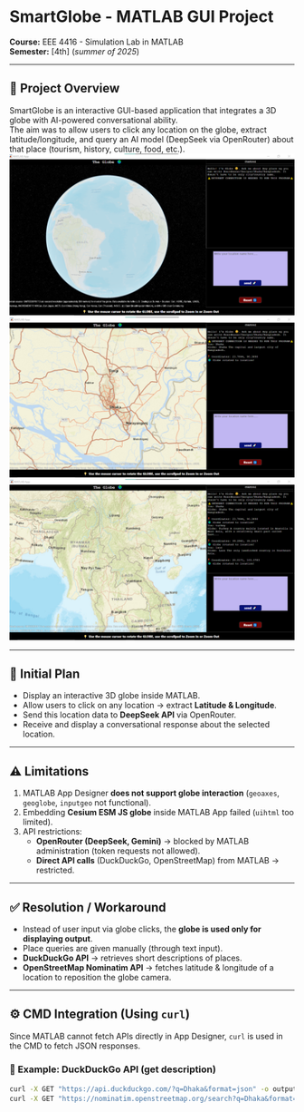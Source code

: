 # SmartGlobe - MATLAB GUI Project
**Course:** EEE 4416 - Simulation Lab in MATLAB  
**Semester:** [4th] (*summer of 2025*)

---

## 📌 Project Overview
SmartGlobe is an interactive GUI-based application that integrates a 3D globe with AI-powered conversational ability.  
The aim was to allow users to click any location on the globe, extract latitude/longitude, and query an AI model (DeepSeek via OpenRouter) about that place (tourism, history, culture, food, etc.).
![ss](CesiumTest/ss1.png)
![ss](CesiumTest/ss2.png)
![ss](CesiumTest/ss3.png)

---

## 🎯 Initial Plan
- Display an interactive 3D globe inside MATLAB.
- Allow users to click on any location → extract **Latitude & Longitude**.
- Send this location data to **DeepSeek API** via OpenRouter.
- Receive and display a conversational response about the selected location.

---

## ⚠️ Limitations
1. MATLAB App Designer **does not support globe interaction** (`geoaxes`, `geoglobe`, `inputgeo` not functional).
2. Embedding **Cesium ESM JS globe** inside MATLAB App failed (`uihtml` too limited).
3. API restrictions:
   - **OpenRouter (DeepSeek, Gemini)** → blocked by MATLAB administration (token requests not allowed).
   - **Direct API calls** (DuckDuckGo, OpenStreetMap) from MATLAB → restricted.

---

## ✅ Resolution / Workaround
- Instead of user input via globe clicks, the **globe is used only for displaying output**.
- Place queries are given manually (through text input).
- **DuckDuckGo API** → retrieves short descriptions of places.
- **OpenStreetMap Nominatim API** → fetches latitude & longitude of a location to reposition the globe camera.

---

## ⚙️ CMD Integration (Using `curl`)
Since MATLAB cannot fetch APIs directly in App Designer, `curl` is used in the CMD to fetch JSON responses.

### 🔹 Example: DuckDuckGo API (get description)
```bash
curl -X GET "https://api.duckduckgo.com/?q=Dhaka&format=json" -o output.json
curl -X GET "https://nominatim.openstreetmap.org/search?q=Dhaka&format=json&limit=1" -o coords.json
```

